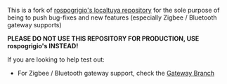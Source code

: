 This is a fork of [rospogrigio's localtuya repository](https://github.com/rospogrigio/localtuya)
for the sole purpose of being to push bug-fixes and new features (especially Zigbee / Bluetooth gateway supports)

**PLEASE DO NOT USE THIS REPOSITORY FOR PRODUCTION, USE rospogrigio's INSTEAD!**

If you are looking to help test out:
- For Zigbee / Bluetooth gateway support, check the [Gateway Branch](https://github.com/knifehandz/localtuya-knifehandz/tree/zigbee-bluetooth-gateway-support)
